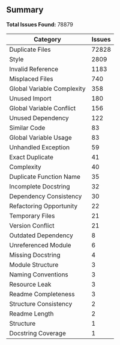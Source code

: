 ## Summary

**Total Issues Found:** 78879

| Category | Issues |
|----------|--------|
| Duplicate Files | 72828 |
| Style | 2809 |
| Invalid Reference | 1183 |
| Misplaced Files | 740 |
| Global Variable Complexity | 358 |
| Unused Import | 180 |
| Global Variable Conflict | 156 |
| Unused Dependency | 122 |
| Similar Code | 83 |
| Global Variable Usage | 83 |
| Unhandled Exception | 59 |
| Exact Duplicate | 41 |
| Complexity | 40 |
| Duplicate Function Name | 35 |
| Incomplete Docstring | 32 |
| Dependency Consistency | 30 |
| Refactoring Opportunity | 22 |
| Temporary Files | 21 |
| Version Conflict | 21 |
| Outdated Dependency | 8 |
| Unreferenced Module | 6 |
| Missing Docstring | 4 |
| Module Structure | 3 |
| Naming Conventions | 3 |
| Resource Leak | 3 |
| Readme Completeness | 3 |
| Structure Consistency | 2 |
| Readme Length | 2 |
| Structure | 1 |
| Docstring Coverage | 1 |

